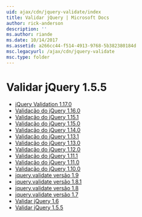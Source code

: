 ```yaml
---
uid: ajax/cdn/jquery-validate/index
title: Validar jQuery | Microsoft Docs
author: rick-anderson
description: ''
ms.author: riande
ms.date: 10/14/2017
ms.assetid: a266cc44-f514-4913-9768-5b382380184d
msc.legacyurl: /ajax/cdn/jquery-validate
msc.type: folder
---
```

<a name="jquery-validate"></a>Validar jQuery 1.5.5
====================
- [jQuery Validation 1.17.0](cdnjqueryvalidate1170.md)
- [Validação do jQuery 1.16.0](cdnjqueryvalidate1160.md)
- [Validação do jQuery 1.15.1](cdnjqueryvalidate1151.md)
- [Validação do jQuery 1.15.0](cdnjqueryvalidate1150.md)
- [Validação do jQuery 1.14.0](cdnjqueryvalidate1140.md)
- [Validação do jQuery 1.13.1](cdnjqueryvalidate1131.md)
- [Validação do jQuery 1.13.0](cdnjqueryvalidate1130.md)
- [Validação do jQuery 1.12.0](cdnjqueryvalidate1120.md)
- [Validação do jQuery 1.11.1](cdnjqueryvalidate1111.md)
- [Validação do jQuery 1.11.0](cdnjqueryvalidate111.md)
- [Validação do jQuery 1.10.0](cdnjqueryvalidate110.md)
- [jquery.validate versão 1.9](cdnjqueryvalidate19.md)
- [jquery.validate versão 1.8.1](cdnjqueryvalidate181.md)
- [jquery.validate versão 1.8](cdnjqueryvalidate18.md)
- [jquery.validate versão 1.7](cdnjqueryvalidate17.md)
- [Validar jQuery 1.6](cdnjqueryvalidate16.md)
- [Validar jQuery 1.5.5](cdnjqueryvalidate155.md)
